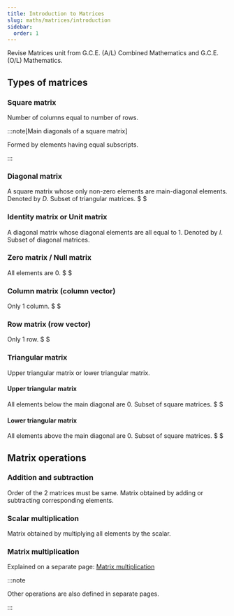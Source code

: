 ```yaml
---
title: Introduction to Matrices
slug: maths/matrices/introduction
sidebar:
  order: 1
---
```


Revise Matrices unit from G.C.E. (A/L) Combined Mathematics and G.C.E. (O/L)
Mathematics.

## Types of matrices

### Square matrix

Number of columns equal to number of rows.

:::note[Main diagonals of a square matrix]

Formed by elements having equal subscripts.

:::

### Diagonal matrix

A square matrix whose only non-zero elements are main-diagonal elements. Denoted
by $D$. Subset of triangular matrices. $ $

### Identity matrix or Unit matrix

A diagonal matrix whose diagonal elements are all equal to $1$. Denoted by $I$.
Subset of diagonal matrices.

### Zero matrix / Null matrix

All elements are $0$. $ $

### Column matrix (column vector)

Only $1$ column. $ $

### Row matrix (row vector)

Only $1$ row. $ $

### Triangular matrix

Upper triangular matrix or lower triangular matrix.

#### Upper triangular matrix

All elements below the main diagonal are $0$. Subset of square matrices. $ $

#### Lower triangular matrix

All elements above the main diagonal are $0$. Subset of square matrices. $ $

## Matrix operations

### Addition and subtraction

Order of the 2 matrices must be same. Matrix obtained by adding or subtracting
corresponding elements.

### Scalar multiplication

Matrix obtained by multiplying all elements by the scalar.

### Matrix multiplication

Explained on a separate page:
[Matrix multiplication](/maths/algebra/matrices/matrix-multiplication)

:::note

Other operations are also defined in separate pages.

:::
